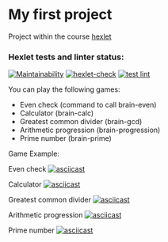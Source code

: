 # My first project
Project within the course [hexlet](https://ru.hexlet.io/)
### Hexlet tests and linter status:

[![Maintainability](https://api.codeclimate.com/v1/badges/a88785ff5134935ffafa/maintainability)](https://codeclimate.com/github/Vasiliii3/python-project-lvl1/maintainability)
[![hexlet-check](https://github.com/Vasiliii3/python-project-lvl1/actions/workflows/hexlet-check.yml/badge.svg?branch=main)](https://github.com/Vasiliii3/python-project-lvl1/actions/workflows/hexlet-check.yml)
[![test lint](https://github.com/Vasiliii3/python-project-lvl1/actions/workflows/lint.yml/badge.svg?branch=main)](https://github.com/Vasiliii3/python-project-lvl1/actions/workflows/lint.yml)

You can play the following games:

* Even check (command to call brain-even)
* Calculator (brain-calc)
* Greatest common divider (brain-gcd)
* Arithmetic progression (brain-progression)
* Prime number (brain-prime)


Game Example:

Even check
[![asciicast](https://asciinema.org/a/UjbmIxsNZ9RpniWBD3xvimqcJ.svg)](https://asciinema.org/a/UjbmIxsNZ9RpniWBD3xvimqcJ)

Calculator
[![asciicast](https://asciinema.org/a/xsSoMnIoULSgj2FiS5Y8tCL12.svg)](https://asciinema.org/a/xsSoMnIoULSgj2FiS5Y8tCL12)

Greatest common divider
[![asciicast](https://asciinema.org/a/QNp1oIRiW77IiYlD5seoAZDp3.svg)](https://asciinema.org/a/QNp1oIRiW77IiYlD5seoAZDp3)

Arithmetic progression
[![asciicast](https://asciinema.org/a/zrrsiCDNExnXWTxB3X1BoZrM3.svg)](https://asciinema.org/a/zrrsiCDNExnXWTxB3X1BoZrM3)

Prime number
[![asciicast](https://asciinema.org/a/Jy0jE7QPyU54ywb0HpzeX819H.svg)](https://asciinema.org/a/Jy0jE7QPyU54ywb0HpzeX819H)
